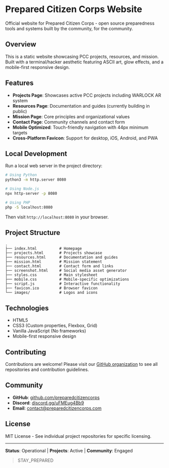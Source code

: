 # Prepared Citizen Corps Website

Official website for Prepared Citizen Corps - open source preparedness tools and systems built by the community, for the community.

## Overview

This is a static website showcasing PCC projects, resources, and mission. Built with a terminal/hacker aesthetic featuring ASCII art, glow effects, and a mobile-first responsive design.

## Features

- **Projects Page**: Showcases active PCC projects including WARLOCK AR system
- **Resources Page**: Documentation and guides (currently building in public)
- **Mission Page**: Core principles and organizational values
- **Contact Page**: Community channels and contact form
- **Mobile Optimized**: Touch-friendly navigation with 44px minimum targets
- **Cross-Platform Favicon**: Support for desktop, iOS, Android, and PWA

## Local Development

Run a local web server in the project directory:

```bash
# Using Python
python3 -m http.server 8080

# Using Node.js
npx http-server -p 8080

# Using PHP
php -S localhost:8080
```

Then visit `http://localhost:8080` in your browser.

## Project Structure

```
.
├── index.html          # Homepage
├── projects.html       # Projects showcase
├── resources.html      # Documentation and guides
├── mission.html        # Mission statement
├── contact.html        # Contact form and links
├── screenshot.html     # Social media asset generator
├── styles.css          # Main stylesheet
├── mobile.css          # Mobile-specific optimizations
├── script.js           # Interactive functionality
├── favicon.ico         # Browser favicon
└── images/             # Logos and icons
```

## Technologies

- HTML5
- CSS3 (Custom properties, Flexbox, Grid)
- Vanilla JavaScript (No frameworks)
- Mobile-first responsive design

## Contributing

Contributions are welcome! Please visit our [GitHub organization](https://github.com/preparedcitizencorps) to see all repositories and contribution guidelines.

## Community

- **GitHub**: [github.com/preparedcitizencorps](https://github.com/preparedcitizencorps)
- **Discord**: [discord.gg/uFMEug4Bb9](https://discord.gg/uFMEug4Bb9)
- **Email**: contact@preparedcitizencorps.com

## License

MIT License - See individual project repositories for specific licensing.

---

**Status**: Operational | **Projects**: Active | **Community**: Engaged

> STAY_PREPARED
